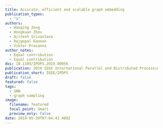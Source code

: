 ```yaml
---
title: Accurate, efficient and scalable graph embedding
publication_types:
  - "1"
authors:
  - Hanqing Zeng
  - Hongkuan Zhou
  - Ajitesh Srivastava
  - Rajgopal Kannan
  - Viktor Prasanna
author_notes:
  - Equal contribution
  - Equal contribution
doi: 10.1109/IPDPS.2019.00056
publication: 2019 IEEE International Parallel and Distributed Processing Symposium (IPDPS)
publication_short: IEEE/IPDPS
draft: false
featured: false
tags:
  - GNN
  - graph sampling
image:
  filename: featured
  focal_point: Smart
  preview_only: false
date: 2019-05-20T07:04:41.489Z
---
```


